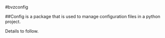 #bvzconfig

##Config is a package that is used to manage configuration files in a python project.

Details to follow.